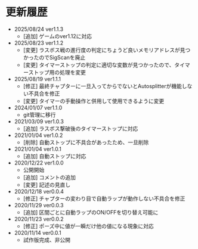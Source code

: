 # 更新履歴
- 2025/08/24 ver1.1.3
  - \[追加\] ゲームのver1.12に対応
- 2025/08/23 ver1.1.2
  - \[変更\] ラスボス戦の進行度の判定にちょうど良いメモリアドレスが見つかったのでSigScanを廃止
  - \[変更\] タイマーストップの判定に適切な変数が見つかったので、タイマーストップ用の処理を変更
- 2025/08/19 ver1.1.1
  - \[修正\] 最終チャプターに一旦入ってからでないとAutosplitterが機能しない不具合を修正
  - \[変更\] タイマーの手動操作と併用して使用できるように変更
- 2024/01/07 ver1.1.0
  - git管理に移行
- 2021/03/09 ver1.0.3
  - \[追加\] ラスボス撃破後のタイマーストップに対応
- 2021/01/04 ver1.0.2
  - \[削除\] 自動ストップに不具合があったため、一旦削除
- 2021/01/04 ver1.0.1
  - \[追加\] 自動ストップに対応
- 2020/12/22 ver1.0.0
  - 公開開始
  - \[追加\] コメントの追加
  - \[変更\] 記述の見直し
- 2020/12/18 ver0.0.4
  - \[修正\] チャプターの変わり目で自動ラップが動作しない不具合を修正
- 2020/11/29 ver0.0.3
  - \[追加\] 区間ごとに自動ラップのON/OFFを切り替え可能に
- 2020/11/23 ver0.0.2
  - \[修正\] ポーズ中に値が一瞬だけ他の値になる現象に対応
- 2020/11/14 ver0.0.1
  - 試作版完成、非公開 